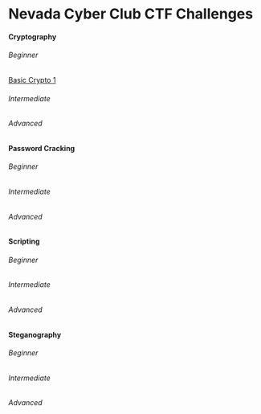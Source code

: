 # Nevada Cyber Club CTF Challenges

#### Cryptography
###### Beginner
[Basic Crypto 1](./Cryptography/basicCrypto1.txt)
###### Intermediate
###### Advanced


#### Password Cracking
###### Beginner
###### Intermediate
###### Advanced


#### Scripting
###### Beginner
###### Intermediate
###### Advanced


#### Steganography
###### Beginner
###### Intermediate
###### Advanced


